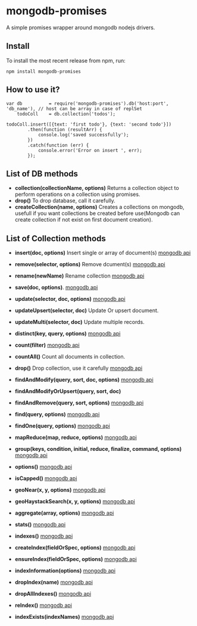 mongodb-promises
================

A simple promises wrapper around mongodb nodejs drivers.

## Install
To install the most recent release from npm, run:
```
npm install mongodb-promises
```

## How to use it?
```
var db          = require('mongodb-promises').db('host:port', 'db_name'), // host can be array in case of replSet
    todoColl    = db.collection('todos');

todoColl.insert([{text: 'first todo'}, {text: 'second todo'}])
        .then(function (resultArr) {
            console.log('saved successfully');
        })
        .catch(function (err) {
            console.error('Error on insert ', err);
        });

```

## List of DB methods
- **collection(collectionName, options)** Returns a collection object to perform operations on a collection using promises.
- **drop()** To drop database, call it carefully.
- **createCollection(name, options)** Creates a collections on mongodb, usefull if you want collections be created before use(Mongodb can create collection if not exist on first document creation). 

## List of Collection methods
- **insert(doc, options)** Insert single or array of document(s) [mongodb api](http://mongodb.github.io/node-mongodb-native/api-generated/collection.html#insert)
- **remove(selector, options)** Remove dcument(s) [mongodb api](http://mongodb.github.io/node-mongodb-native/api-generated/collection.html#remove)
- **rename(newName)** Rename collection [mongodb api](http://mongodb.github.io/node-mongodb-native/api-generated/collection.html#remove)
- **save(doc, options)**. [mongodb api](http://mongodb.github.io/node-mongodb-native/api-generated/collection.html#save)
- **update(selector, doc, options)** [mongodb api](http://mongodb.github.io/node-mongodb-native/api-generated/collection.html#update)
- **updateUpsert(selector, doc)** Update Or upsert document.
- **updateMulti(selector, doc)** Update multiple records.
- **distinct(key, query, options)** [mongodb api](http://mongodb.github.io/node-mongodb-native/api-generated/collection.html#distinct)
- **count(filter)** [mongodb api](http://mongodb.github.io/node-mongodb-native/api-generated/collection.html#count)
- **countAll()** Count all documents in collection.
- **drop()** Drop collection, use it carefully [mongodb api](http://mongodb.github.io/node-mongodb-native/api-generated/collection.html#drop)
- **findAndModify(query, sort, doc, options)** [mongodb api](http://mongodb.github.io/node-mongodb-native/api-generated/collection.html#findAndModify)
- **findAndModifyOrUpsert(query, sort, doc)**
- **findAndRemove(query, sort, options)** [mongodb api](http://mongodb.github.io/node-mongodb-native/api-generated/collection.html#findAndRemove)
- **find(query, options)** [mongodb api](http://mongodb.github.io/node-mongodb-native/api-generated/collection.html#find)
- **findOne(query, options)** [mongodb api](http://mongodb.github.io/node-mongodb-native/api-generated/collection.html#findOne)
- **mapReduce(map, reduce, options)** [mongodb api](http://mongodb.github.io/node-mongodb-native/api-generated/collection.html#mapReduce)
- **group(keys, condition, initial, reduce, finalize, command, options)** [mongodb api](http://mongodb.github.io/node-mongodb-native/api-generated/collection.html#group)
- **options()** [mongodb api](http://mongodb.github.io/node-mongodb-native/api-generated/collection.html#options)
- **isCapped()** [mongodb api](http://mongodb.github.io/node-mongodb-native/api-generated/collection.html#isCapped)
- **geoNear(x, y, options)** [mongodb api](http://mongodb.github.io/node-mongodb-native/api-generated/collection.html#geoNear)
- **geoHaystackSearch(x, y, options)** [mongodb api](http://mongodb.github.io/node-mongodb-native/api-generated/collection.html#geoHaystackSearch)
- **aggregate(array, options)** [mongodb api](http://mongodb.github.io/node-mongodb-native/api-generated/collection.html#aggregate)
- **stats()** [mongodb api](http://mongodb.github.io/node-mongodb-native/api-generated/collection.html#stats)

- **indexes()** [mongodb api](http://mongodb.github.io/node-mongodb-native/api-generated/collection.html#indexes)
- **createIndex(fieldOrSpec, options)** [mongodb api](http://mongodb.github.io/node-mongodb-native/api-generated/collection.html#createIndex)
- **ensureIndex(fieldOrSpec, options)** [mongodb api](http://mongodb.github.io/node-mongodb-native/api-generated/collection.html#ensureIndex)
- **indexInformation(options)** [mongodb api](http://mongodb.github.io/node-mongodb-native/api-generated/collection.html#indexInformation)
- **dropIndex(name)** [mongodb api](http://mongodb.github.io/node-mongodb-native/api-generated/collection.html#dropIndex)
- **dropAllIndexes()** [mongodb api](http://mongodb.github.io/node-mongodb-native/api-generated/collection.html#dropAllIndexes)
- **reIndex()** [mongodb api](http://mongodb.github.io/node-mongodb-native/api-generated/collection.html#reIndex)
- **indexExists(indexNames)** [mongodb api](http://mongodb.github.io/node-mongodb-native/api-generated/collection.html#indexExists)

